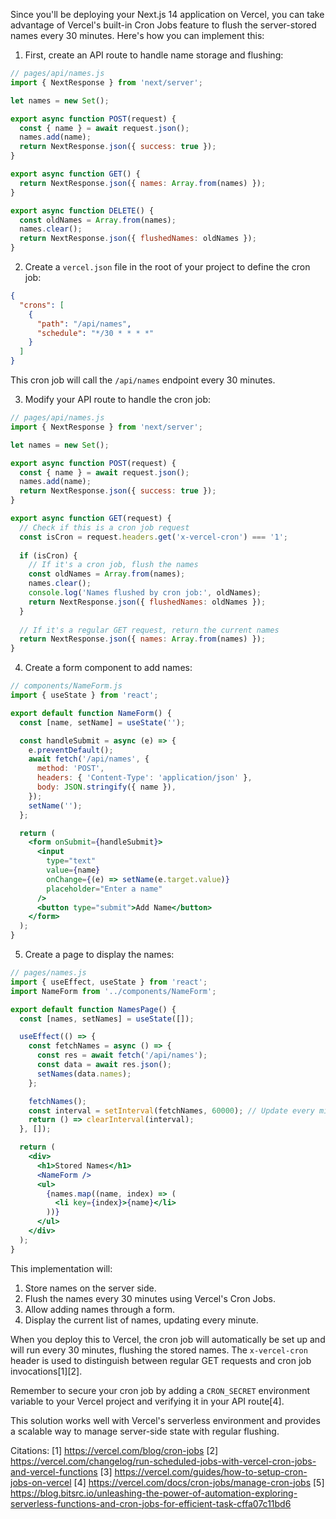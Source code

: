 Since you'll be deploying your Next.js 14 application on Vercel, you can take advantage of Vercel's built-in Cron Jobs feature to flush the server-stored names every 30 minutes. Here's how you can implement this:

1. First, create an API route to handle name storage and flushing:

```javascript
// pages/api/names.js
import { NextResponse } from 'next/server';

let names = new Set();

export async function POST(request) {
  const { name } = await request.json();
  names.add(name);
  return NextResponse.json({ success: true });
}

export async function GET() {
  return NextResponse.json({ names: Array.from(names) });
}

export async function DELETE() {
  const oldNames = Array.from(names);
  names.clear();
  return NextResponse.json({ flushedNames: oldNames });
}
```

2. Create a `vercel.json` file in the root of your project to define the cron job:

```json
{
  "crons": [
    {
      "path": "/api/names",
      "schedule": "*/30 * * * *"
    }
  ]
}
```

This cron job will call the `/api/names` endpoint every 30 minutes.

3. Modify your API route to handle the cron job:

```javascript
// pages/api/names.js
import { NextResponse } from 'next/server';

let names = new Set();

export async function POST(request) {
  const { name } = await request.json();
  names.add(name);
  return NextResponse.json({ success: true });
}

export async function GET(request) {
  // Check if this is a cron job request
  const isCron = request.headers.get('x-vercel-cron') === '1';
  
  if (isCron) {
    // If it's a cron job, flush the names
    const oldNames = Array.from(names);
    names.clear();
    console.log('Names flushed by cron job:', oldNames);
    return NextResponse.json({ flushedNames: oldNames });
  }
  
  // If it's a regular GET request, return the current names
  return NextResponse.json({ names: Array.from(names) });
}
```

4. Create a form component to add names:

```jsx
// components/NameForm.js
import { useState } from 'react';

export default function NameForm() {
  const [name, setName] = useState('');

  const handleSubmit = async (e) => {
    e.preventDefault();
    await fetch('/api/names', {
      method: 'POST',
      headers: { 'Content-Type': 'application/json' },
      body: JSON.stringify({ name }),
    });
    setName('');
  };

  return (
    <form onSubmit={handleSubmit}>
      <input
        type="text"
        value={name}
        onChange={(e) => setName(e.target.value)}
        placeholder="Enter a name"
      />
      <button type="submit">Add Name</button>
    </form>
  );
}
```

5. Create a page to display the names:

```jsx
// pages/names.js
import { useEffect, useState } from 'react';
import NameForm from '../components/NameForm';

export default function NamesPage() {
  const [names, setNames] = useState([]);

  useEffect(() => {
    const fetchNames = async () => {
      const res = await fetch('/api/names');
      const data = await res.json();
      setNames(data.names);
    };

    fetchNames();
    const interval = setInterval(fetchNames, 60000); // Update every minute
    return () => clearInterval(interval);
  }, []);

  return (
    <div>
      <h1>Stored Names</h1>
      <NameForm />
      <ul>
        {names.map((name, index) => (
          <li key={index}>{name}</li>
        ))}
      </ul>
    </div>
  );
}
```

This implementation will:

1. Store names on the server side.
2. Flush the names every 30 minutes using Vercel's Cron Jobs.
3. Allow adding names through a form.
4. Display the current list of names, updating every minute.

When you deploy this to Vercel, the cron job will automatically be set up and will run every 30 minutes, flushing the stored names. The `x-vercel-cron` header is used to distinguish between regular GET requests and cron job invocations[1][2].

Remember to secure your cron job by adding a `CRON_SECRET` environment variable to your Vercel project and verifying it in your API route[4].

This solution works well with Vercel's serverless environment and provides a scalable way to manage server-side state with regular flushing.

Citations:
[1] https://vercel.com/blog/cron-jobs
[2] https://vercel.com/changelog/run-scheduled-jobs-with-vercel-cron-jobs-and-vercel-functions
[3] https://vercel.com/guides/how-to-setup-cron-jobs-on-vercel
[4] https://vercel.com/docs/cron-jobs/manage-cron-jobs
[5] https://blog.bitsrc.io/unleashing-the-power-of-automation-exploring-serverless-functions-and-cron-jobs-for-efficient-task-cffa07c11bd6
